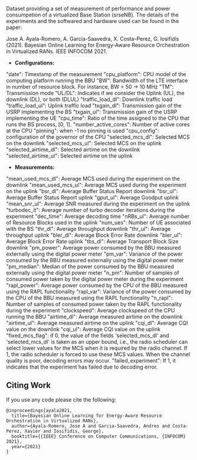 Dataset providing a set of measurement of performance and power consumpetion of a virtualized Base Station (srseNB). The details of the experiments and the softwared and hardware used can be found in the paper:

Jose A. Ayala-Romero, A. Garcia-Saavedra, X. Costa-Perez, G. Iosifidis (2021). Bayesian Online Learning for Energy-Aware Resource Orchestration in Virtualized RANs. IEEE INFOCOM 2021.


- **Configurations:**

"date": Timestamp of the measurement
"cpu_platform": CPU model of the computing platform running the BBU
"BW": Bandwidth of the LTE interface in number of resource block. For instance, BW = 50 -> 10 MHz
"TM": Transmission mode
"UL/DL": Indicates if we consider the Uplink (UL), the downlink (DL), or both (DLUL)
"traffic_load_dl": Downlink traffic load
"traffic_load_ul": Uplink traffic load
"txgain_dl": Transmission gain of the USRP implementing the BS 
"txgain_ul": Transmission gain of the USRP implementing the UE
"cpu_time": Ratio of the time assigned to the CPU that runs the BS process, [0, 1].
"number_active_cores": Number of active cores at the CPU
"pinning": when -1 no pinning is used
"cpu_config": configuration of the governor of the CPU
"selected_mcs_dl": Selected MCS on the downlink
"selected_mcs_ul": Selected MCS on the uplink
"selected_airtime_dl": Selected airtime on the downlink
"selected_airtime_ul": Selected airtime on the uplink

- **Measurements:**

"mean_used_mcs_dl": Average MCS used during the experiment on the downlink
"mean_used_mcs_ul": Average MCS used during the experiment on the uplink
"bsr_dl": Average Buffer Status Report downlink
"bsr_ul": Average Buffer Status Report uplink
"gput_ul": Average Goodput uplink
"mean_snr_ul": Average SNR measured during the experiment on the uplink
"turbodec_it": Average number of turbo decoder iterations during the experiment
"dec_time": Average decoding time
"nRBs_ul": Average number of Resource Blocks used in the uplink
"num_ues": Number of UE associated with the BS
"thr_dl": Average throughput downlink
"thr_ul": Average throughput uplink
"bler_dl": Average Block Error Rate downlink
"bler_ul": Average Block Error Rate uplink
"tbs_dl": Average Transport Block Size downlink
"pm_power": Average power consumed by the BBU measured externally using the digital power meter
"pm_var": Variance of the power consumed by the BBU measured externally using the digital power meter
"pm_median": Median of the power consumed by the BBU measured externally using the digital power meter
"n_pm": Number of samples of consumed power taken by the digital power meter during the experiment
"rapl_power": Average power consumed by the CPU of the BBU measured using the RAPL functionality
"rapl_var": Variance of the power consumed by the CPU of the BBU measured using the RAPL functionality
"n_rapl": Number of samples of consumed power taken by the RAPL functionality during the experiment
"clockspeed": Average clockspeed of the CPU running the BBU
"airtime_dl": Average measured airtime on the downlink
"airtime_ul": Average measured airtime on the uplink
"cqi_dl": Average CQI value on the downlink
"cqi_ul": Average CQI value on the uplink
"fixed_mcs_flag": if 0, the value of the fields 'selected_mcs_dl' and 'selected_mcs_dl' is taken as an upper bound, i.e., the radio scheduler can select lower values for the MCS when it is required by the radio channel. If 1, the radio scheduler is forced to use these MCS values. When the channel quality is poor, decoding errors may occur.
"failed_experiment": If 1, it indicates that the experiment has failed due to decoding error.




## Citing Work
If you use any code please cite the following:
```
@inproceedings{ayala2021,
  title={Bayesian Online Learning for Energy-Aware Resource Orchestration in Virtualized RANs},
  author={Ayala-Romero, Jose A and Garcia-Saavedra, Andres and Costa-Perez, Xavier and Iosifidis, George},
  booktitle={{IEEE} Conference on Computer Communications, {INFOCOM} 2021},
  year={2021}
}
```



